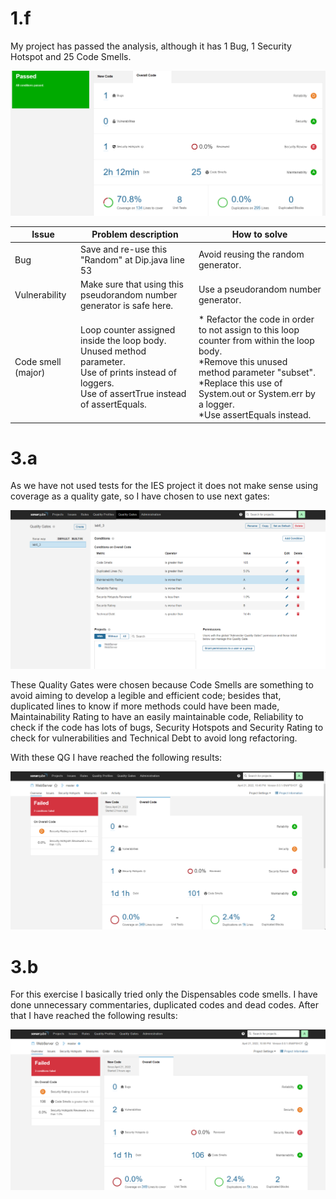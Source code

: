 <h1> 1.f </h1>

<p> My project has passed the analysis, although it has 1 Bug, 1 Security Hotspot and 25 Code Smells. </p>

![img.png](img.png)

| Issue | Problem description                                                                                                                                              | How to solve                                                                                                                                                  |
| ---- |------------------------------------------------------------------------------------------------------------------------------------------------------------------|---------------------------------------------------------------------------------------------------------------------------------------------------------------|
 | Bug | Save and re-use this "Random" at Dip.java line 53                                                                                                                | Avoid reusing the random generator.                                                                                                                           |
 | Vulnerability | Make sure that using this pseudorandom number generator is safe here.                                                                                            | Use a pseudorandom number generator.                                                                                                                          |
 | Code smell (major) | Loop counter assigned inside the loop body. <br> Unused method parameter. <br> Use of prints instead of loggers. <br> Use of assertTrue instead of assertEquals. | * Refactor the code in order to not assign to this loop counter from within the loop body. <br> *Remove this unused method parameter "subset". <br> *Replace this use of System.out or System.err by a logger. <br> *Use assertEquals instead. |

<h1> 3.a </h1>

<p> As we have not used tests for the IES project it does not make sense using coverage as a quality gate, so I have chosen to use next gates:</p>

![img_1.png](img_1.png)

<p> These Quality Gates were chosen because Code Smells are something to avoid aiming to develop a legible and efficient code; besides that, duplicated lines to know if more methods could have been made, Maintainability Rating to have an easily maintainable code, Reliability to check if the code has lots of bugs, Security Hotspots and Security Rating to check for vulnerabilities and Technical Debt to avoid long refactoring.</p>

<p> With these QG I have reached the following results: </p>

![img_3.png](img_3.png)

<h1> 3.b </h1>

<p> For this exercise I basically tried only the Dispensables code smells. I have done unnecessary commentaries, duplicated codes and dead codes. After that I have reached the following results: </p>

![img_4.png](img_4.png)